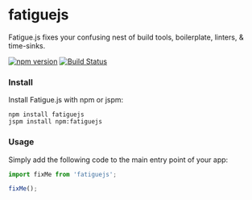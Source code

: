 # fatiguejs
Fatigue.js fixes your confusing nest of build tools, boilerplate, linters, &amp; time-sinks.

[![npm version](https://img.shields.io/npm/v/fatiguejs.svg?style=flat-square)](https://www.npmjs.org/package/fatiguejs)
[![Build Status](https://img.shields.io/travis/blittle/fatiguejs.svg?style=flat-square)](https://travis-ci.org/blittle/fatiguejs)

### Install
Install Fatigue.js with npm or jspm:

```
npm install fatiguejs
jspm install npm:fatiguejs
```

### Usage
Simply add the following code to the main entry point of your app:

```js
import fixMe from 'fatiguejs';

fixMe();
```
